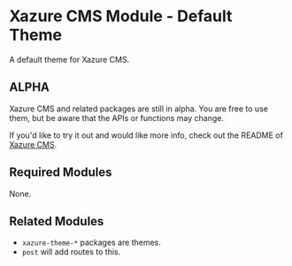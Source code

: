 # Xazure CMS Module - Default Theme

A default theme for Xazure CMS.

## ALPHA

Xazure CMS and related packages are still in alpha. You are free to use them,
but be aware that the APIs or functions may change.

If you'd like to try it out and would like more info, check out the
README of [Xazure CMS](https://github.com/samanime/xazure-cms]). 

## Required Modules

None.

## Related Modules

- `xazure-theme-*` packages are themes.
- `post` will add routes to this.



